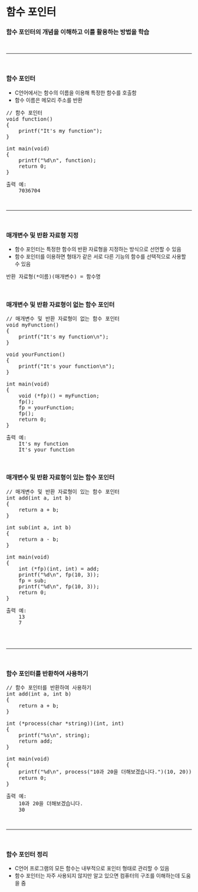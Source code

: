 # 함수 포인터

### 함수 포인터의 개념을 이해하고 이를 활용하는 방법을 학습

<br>

---

<br>

### 함수 포인터

- C언어에서는 함수의 이름을 이용해 특정한 함수를 호출함
- 함수 이름은 메모리 주소를 반환

<pre>
// 함수 포인터
void function()
{
    printf("It's my function");
}

int main(void)
{
    printf("%d\n", function);
    return 0;
}
</pre>

<pre>
출력 예: 
	7036704
</pre>

<br>

---

<br>

### 매개변수 및 반환 자료형 지정

- 함수 포인터는 특정한 함수의 반환 자료형을 지정하는 방식으로 선언할 수 있음
- 함수 포인터를 이용하면 형태가 같은 서로 다른 기능의 함수를 선택적으로 사용할 수 있음

<pre>
반환 자료형(*이름)(매개변수) = 함수명
</pre>

<br>

### 매개변수 및 반환 자료형이 없는 함수 포인터

<pre>
// 매개변수 및 반환 자료형이 없는 함수 포인터
void myFunction()
{
    printf("It's my function\n");
}

void yourFunction()
{
    printf("It's your function\n");
}

int main(void)
{
    void (*fp)() = myFunction;
    fp();
    fp = yourFunction;
    fp();
    return 0;
}
</pre>

<pre>
출력 예:
	It's my function
	It's your function 
</pre>

<br>

### 매개변수 및 반환 자료형이 있는 함수 포인터

<pre>
// 매개변수 및 반환 자료형이 있는 함수 포인터
int add(int a, int b)
{
    return a + b;
}

int sub(int a, int b)
{
    return a - b;
}

int main(void)
{
    int (*fp)(int, int) = add;
    printf("%d\n", fp(10, 3));
    fp = sub;
    printf("%d\n", fp(10, 3));
    return 0;
}
</pre>

<pre>
출력 예:
	13
	7
</pre>

<br>

<br>

---

<br>

### 함수 포인터를 반환하여 사용하기

<pre>
// 함수 포인터를 반환하여 사용하기
int add(int a, int b)
{
    return a + b;
}

int (*process(char *string))(int, int)
{
    printf("%s\n", string);
    return add;
}

int main(void)
{
    printf("%d\n", process("10과 20을 더해보겠습니다.")(10, 20));
    return 0;
}
</pre>

<pre>
출력 예:
	10과 20을 더해보겠습니다.
	30
</pre>

<br>

---

<br>

### 함수 포인터 정리

- C언어 프로그램의 모든 함수는 내부적으로 포인터 형태로 관리할 수 있음
- 함수 포인터는 자주 사용되지 않지만 알고 있으면 컴퓨터의 구조를 이해하는데 도움을 줌
